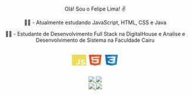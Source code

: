 <div align="center">

Olá! Sou o Felipe Lima! ✌

👨‍💻 - Atualmente estudando JavaScript, HTML, CSS e Java

👨‍🎓 - Estudante de Desenvolvimento Full Stack na DigitalHouse e Analise e Desenvolvimento de Sistema na Faculdade Cairu
</div>

<div align="center">
<div style="display: inline_block"><br>
  <img align="center" alt="Rafa-Js" height="30" width="40" src="https://raw.githubusercontent.com/devicons/devicon/master/icons/javascript/javascript-plain.svg">
  <img align="center" alt="Rafa-HTML" height="30" width="40" src="https://raw.githubusercontent.com/devicons/devicon/master/icons/html5/html5-original.svg">
  <img align="center" alt="Rafa-CSS" height="30" width="40" src="https://raw.githubusercontent.com/devicons/devicon/master/icons/css3/css3-original.svg">
</div>
</div>

  
 ##

<div align="center">
  <a href="https://github.com/felpsaints">
  <img height="180em" src="https://github-readme-stats.vercel.app/api?username=felpsaints&show_icons=true&theme=vision-friendly-dark&include_all_commits=true&count_private=true"/>
  <img height="180em" src="https://github-readme-stats.vercel.app/api/top-langs/?username=felpsaints&layout=compact&langs_count=7&theme=vision-friendly-dark"/>
</div>

<div align="center">
<a href="https://www.linkedin.com/in/felipe-lima94" target="_blank"><img src="https://img.shields.io/badge/LinkedIn-0077B5?style=for-the-badge&logo=linkedin&logoColor=white" target="_blank"></img>
<a href="https://www.instagram.com/felpsaints" target="_blank"><img src=https://img.shields.io/badge/Instagram-E4405F?style=for-the-badge&logo=instagram&logoColor=white target="_blank"></img>
</div>
